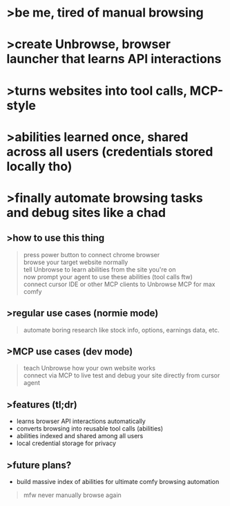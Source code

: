 # >be me, tired of manual browsing  
# >create Unbrowse, browser launcher that learns API interactions  
# >turns websites into tool calls, MCP-style  
# >abilities learned once, shared across all users (credentials stored locally tho)  
# >finally automate browsing tasks and debug sites like a chad  

## >how to use this thing  
>press power button to connect chrome browser  
>browse your target website normally  
>tell Unbrowse to learn abilities from the site you're on  
>now prompt your agent to use these abilities (tool calls ftw)  
>connect cursor IDE or other MCP clients to Unbrowse MCP for max comfy  

## >regular use cases (normie mode)  
>automate boring research like stock info, options, earnings data, etc.  

## >MCP use cases (dev mode)  
>teach Unbrowse how your own website works  
>connect via MCP to live test and debug your site directly from cursor agent  

## >features (tl;dr)  
- learns browser API interactions automatically  
- converts browsing into reusable tool calls (abilities)  
- abilities indexed and shared among all users  
- local credential storage for privacy  

## >future plans?  
- build massive index of abilities for ultimate comfy browsing automation  

>mfw never manually browse again
